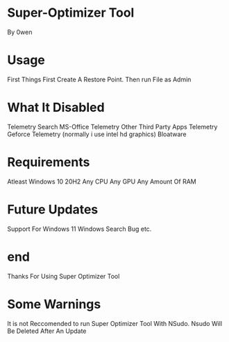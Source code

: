 # Super-Optimizer Tool
By 0wen
# Usage
First Things First Create A Restore Point.
Then run File as Admin
# What It Disabled
Telemetry
Search
MS-Office Telemetry
Other Third Party Apps Telemetry
Geforce Telemetry (normally i use intel hd graphics)
Bloatware
# Requirements
Atleast Windows 10 20H2
Any CPU
Any GPU
Any Amount Of RAM
# Future Updates
Support For Windows 11
Windows Search Bug
etc.
# end
Thanks For Using Super Optimizer Tool
# Some Warnings
It is not Reccomended to run Super Optimizer Tool With NSudo.
Nsudo Will Be Deleted After An Update
